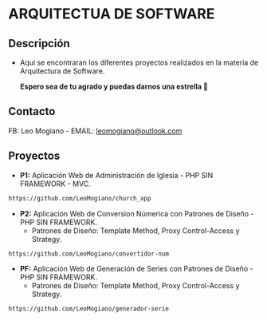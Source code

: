 # ARQUITECTUA DE SOFTWARE 

## Descripción

- Aquí se encontraran los diferentes proyectos realizados en la materia de Arquitectura de Software.

  **Espero sea de tu agrado y puedas darnos una estrella :star2:**

## Contacto
FB: Leo Mogiano - EMAIL: leomogiano@outlook.com

## Proyectos

- **P1:** Aplicación Web de Administración de Iglesia - PHP SIN FRAMEWORK - MVC.

```bash
https://github.com/LeoMogiano/church_app
```

- **P2:** Aplicación Web de Conversion Númerica con Patrones de Diseño - PHP SIN FRAMEWORK.
    - Patrones de Diseño: Template Method, Proxy Control-Access y Strategy.

```bash
https://github.com/LeoMogiano/convertidor-num
```

- **PF:** Aplicación Web de Generación de Series con Patrones de Diseño - PHP SIN FRAMEWORK.
    - Patrones de Diseño: Template Method, Proxy Control-Access y Strategy.

```bash
https://github.com/LeoMogiano/generador-serie
```


